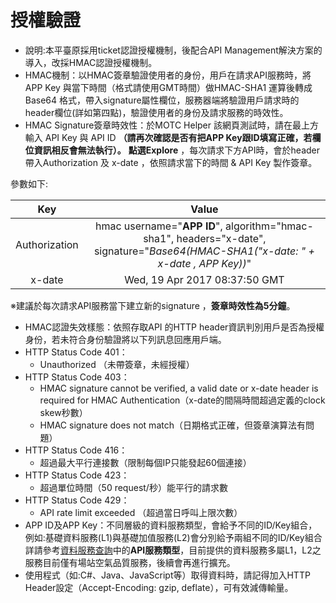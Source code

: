 # 授權驗證

* 說明:本平臺原採用ticket認證授權機制，後配合API Management解決方案的導入，改採HMAC認證授權機制。
* HMAC機制：以HMAC簽章驗證使用者的身份，用戶在請求API服務時，將APP Key 與當下時間（格式請使用GMT時間）做HMAC-SHA1 運算後轉成Base64 格式，帶入signature屬性欄位，服務器端將驗證用戶請求時的header欄位\(詳如第四點\)，驗證使用者的身份及請求服務的時效性。
* HMAC Signature簽章時效性：於MOTC Helper 該網頁測試時，請在最上方輸入 API Key 與 API ID **（請再次確認是否有把APP Key跟ID填寫正確，若欄位資訊相反會無法執行）。** **點選Explore** ，每次請求下方API時，會於header 帶入Authorization 及 x-date ，依照請求當下的時間 & API Key 製作簽章。

參數如下:

| Key | Value |
| :---: | :---: |
| Authorization | hmac username="**APP ID**", algorithm="hmac-sha1", headers="x-date", signature="_Base64\(HMAC-SHA1\("x-date: " + x-date , APP Key\)\)_" |
| x-date | Wed, 19 Apr 2017 08:37:50 GMT |

※建議於每次請求API服務當下建立新的signature ，**簽章時效性為5分鐘**。

* HMAC認證失效樣態：依照存取API 的HTTP header資訊判別用戶是否為授權身份，若未符合身份驗證將以下列訊息回應用戶端。
* HTTP Status Code 401：
  * Unauthorized （未帶簽章，未經授權）
* HTTP Status Code 403：
  * HMAC signature cannot be verified, a valid date or x-date header is required for HMAC Authentication（x-date的間隔時間超過定義的clock skew秒數）
  * HMAC signature does not match（日期格式正確，但簽章演算法有問題）
* HTTP Status Code 416：
  * 超過最大平行連接數（限制每個IP只能發起60個連接）
* HTTP Status Code 423：
  * 超過單位時間（50 request/秒）能平行的請求數
* HTTP Status Code 429：
  * API rate limit exceeded （超過當日呼叫上限次數）
* APP ID及APP Key：不同層級的資料服務類型，會給予不同的ID/Key組合，例如:基礎資料服務\(L1\)與基礎加值服務\(L2\)會分別給予兩組不同的ID/Key組合詳請參考[資料服務查詢](https://ptx.transportdata.tw/PTX/Service)中的**API服務類型**，目前提供的資料服務多屬L1，L2之服務目前僅有場站空氣品質服務，後續會再進行擴充。
* 使用程式（如:C\#、Java、JavaScript等）取得資料時，請記得加入HTTP Header設定（Accept-Encoding: gzip, deflate），可有效減傳輸量。

